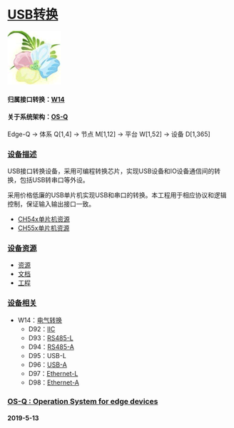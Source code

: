 ﻿# [USB转换](https://github.com/OS-Q/D95)
[![sites](OS-Q/OS-Q.png)](http://www.OS-Q.com)
#### 归属接口转换：[W14](https://github.com/OS-Q/W14)
#### 关于系统架构：[OS-Q](https://github.com/OS-Q/OS-Q)
Edge-Q -> 体系 Q[1,4] -> 节点 M[1,12] -> 平台 W[1,52] -> 设备 D[1,365]
### [设备描述](https://github.com/OS-Q/D95/wiki) 

USB接口转换设备，采用可编程转换芯片，实现USB设备和IO设备通信间的转换，包括USB转串口等外设。

采用价格低廉的USB单片机实现USB和串口的转换。本工程用于相应协议和逻辑控制，保证输入输出接口一致。

- [CH54x单片机资源](https://github.com/sochub/CH54)
- [CH55x单片机资源](https://github.com/sochub/CH55)

### [设备资源](https://github.com/OS-Q/D95) 

- [资源](src/)
- [文档](docs/)
- [工程](project/)

### [设备相关](https://github.com/OS-Q/D95) 

* W14：[电气转换](https://github.com/OS-Q/W14)
	* D92：[IIC](https://github.com/OS-Q/D92)
	* D93：[RS485-L](https://github.com/OS-Q/D93)
	* D94：[RS485-A](https://github.com/OS-Q/D94)
	* D95：USB-L
	* D96：[USB-A](https://github.com/OS-Q/D96)
	* D97：[Ethernet-L](https://github.com/OS-Q/D97)
	* D98：[Ethernet-A](https://github.com/OS-Q/D98)

### [OS-Q : Operation System for edge devices](http://www.OS-Q.com/Edge/D95)
####  2019-5-13 